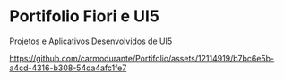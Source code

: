 # Portifolio Fiori e UI5

Projetos e Aplicativos Desenvolvidos de UI5

https://github.com/carmodurante/Portifolio/assets/12114919/b7bc6e5b-a4cd-4316-b308-54da4afc1fe7


